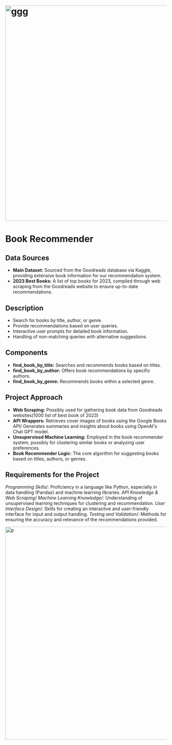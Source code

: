 # <img width="674" alt="ggg" src="https://github.com/ParinazMDI/Final-project/assets/148059593/13b99f3d-722c-4e68-a5cf-5c2fa46c4d58">
# Book Recommender

## Data Sources
- **Main Dataset:** Sourced from the Goodreads database via Kaggle, providing extensive book information for our recommendation system.
- **2023 Best Books:** A list of top books for 2023, compiled through web scraping from the Goodreads website to ensure up-to-date recommendations.

## Description
- Search for books by title, author, or genre.
- Provide recommendations based on user queries.
- Interactive user prompts for detailed book information.
- Handling of non-matching queries with alternative suggestions.

## Components
- **find_book_by_title:** Searches and recommends books based on titles.
- **find_book_by_author:** Offers book recommendations by specific authors.
- **find_book_by_genre:** Recommends books within a selected genre.

## Project Approach
- **Web Scraping:** Possibly used for gathering book data from Goodreads websites(1000 list of best book of 2023)
- **API Wrappers:** Retrieves cover images of books using the Google Books API/ Generates summaries and insights about books using OpenAI's Chat GPT model.
- **Unsupervised Machine Learning:** Employed in the book recommender system, possibly for clustering similar books or analyzing user preferences.
- **Book Recommender Logic:** The core algorithm for suggesting books based on titles, authors, or genres.



## Requirements for the Project
*Programming Skills*/: Proficiency in a language like Python, especially in data handling (Pandas) and machine learning libraries.
*API Knowledge & Web Scraping*/
*Machine Learning Knowledge*/: Understanding of unsupervised learning techniques for clustering and recommendation.
*User Interface Design*/: Skills for creating an interactive and user-friendly interface for input and output handling.
*Testing and Validation*/: Methods for ensuring the accuracy and relevance of the recommendations provided.

<img width="666" alt="p" src="https://github.com/ParinazMDI/Final-project/assets/148059593/3f5ff1d5-33fd-4f36-bbc9-238fab1b3324">




